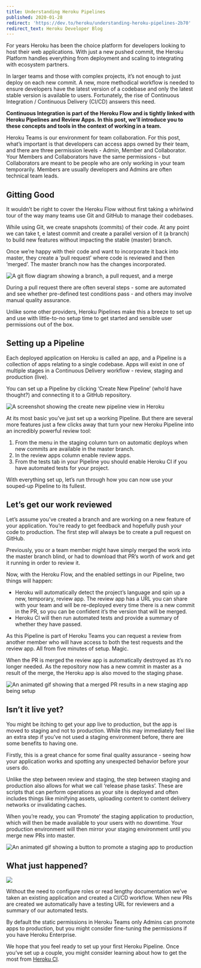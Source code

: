 ```yaml
---
title: Understanding Heroku Pipelines
published: 2020-01-28
redirect: 'https://dev.to/heroku/understanding-heroku-pipelines-2b70'
redirect_text: Heroku Developer Blog
---
```


For years Heroku has been the choice platform for developers looking to host their web applications. With just a new pushed commit, the Heroku Platform handles everything from deployment and scaling to integrating with ecosystem partners. <!--more-->

In larger teams and those with complex projects, it’s not enough to just deploy on each new commit. A new, more methodical workflow is needed to ensure developers have the latest version of a codebase and only the latest stable version is available to users. Fortunately, the rise of Continuous Integration / Continuous Delivery (CI/CD) answers this need.

__Continuous Integration is part of the Heroku Flow and is tightly linked with Heroku Pipelines and Review Apps. In this post, we’ll introduce you to these concepts and tools in the context of working in a team.__

Heroku Teams is our environment for team collaboration. For this post, what’s important is that developers can access apps owned by their team, and there are three permission levels - Admin, Member and Collaborator. Your Members and Collaborators have the same permissions - but Collaborators are meant to be people who are only working in your team temporarily. Members are usually developers and Admins are often technical team leads.

## Gitting Good

It wouldn’t be right to cover the Heroku Flow without first taking a whirlwind tour of the way many teams use Git and GitHub to manage their codebases.

While using Git, we create snapshots (commits) of their code. At any point we can take t, e latest commit and create a parallel version of it (a branch) to build new features without impacting the stable (master) branch.

Once we’re happy with their code and want to incorporate it back into master, they create a ‘pull request’ where code is reviewed and then ‘merged’. The master branch now has the changes incorporated.

![A git flow diagram showing a branch, a pull request, and a merge](/articles/understanding-heroku-pipelines/git.png)

During a pull request there are often several steps - some are automated and see whether pre-defined test conditions pass - and others may involve manual quality assurance.

Unlike some other providers, Heroku Pipelines make this a breeze to set up and use with little-to-no setup time to get started and sensible user permissions out of the box.

## Setting up a Pipeline

Each deployed application on Heroku is called an app, and a Pipeline is a collection of apps relating to a single codebase. Apps will exist in one of multiple stages in a Continuous Delivery workflow - review, staging and production (live).

You can set up a Pipeline by clicking ‘Create New Pipeline’ (who’d have thought?) and connecting it to a GitHub repository.

![A screenshot showing the create new pipeline view in Heroku](/articles/understanding-heroku-pipelines/setup-app.png)

At its most basic you’ve just set up a working Pipeline. But there are several more features just a few clicks away that turn your new Heroku Pipeline into an incredibly powerful review tool:

1. From the menu in the staging column turn on automatic deploys when new commits are available in the master branch.
2. In the review apps column enable review apps.
3. From the tests tab in your Pipeline you should enable Heroku CI if you have automated tests for your project.

With everything set up, let’s run through how you can now use your souped-up Pipeline to its fullest.

## Let’s get our work reviewed

Let’s assume you’ve created a branch and are working on a new feature of your application. You’re ready to get feedback and hopefully push your code to production. The first step will always be to create a pull request on GitHub.

Previously, you or a team member might have simply merged the work into the master branch blind, or had to download that PR’s worth of work and get it running in order to review it.

Now, with the Heroku Flow, and the enabled settings in our Pipeline, two things will happen:

* Heroku will automatically detect the project’s language and spin up a new, temporary, review app. The review app has a URL you can share with your team and will be re-deployed every time there is a new commit in the PR, so you can be confident it’s the version that will be merged.
* Heroku CI will then run automated tests and provide a summary of whether they have passed.

As this Pipeline is part of Heroku Teams you can request a review from another member who will have access to both the test requests and the review app. All from five minutes of setup. Magic.

When the PR is merged the review app is automatically destroyed as it’s no longer needed. As the repository now has a new commit in master as a result of the merge, the Heroku app is also moved to the staging phase.

![An animated gif showing that a merged PR results in a new staging app being setup](/articles/understanding-heroku-pipelines/pipeline.gif)

## Isn’t it live yet?

You might be itching to get your app live to production, but the app is moved to staging and not to production. While this may immediately feel like an extra step if you’ve not used a staging environment before, there are some benefits to having one.

Firstly, this is a great chance for some final quality assurance - seeing how your application works and spotting any unexpected behavior before your users do.

Unlike the step between review and staging, the step between staging and production also allows for what we call ‘release phase tasks’. These are scripts that can perform operations as your site is deployed and often includes things like minifying assets, uploading content to content delivery networks or invalidating caches.

When you’re ready, you can ‘Promote’ the staging application to production, which will then be made available to your users with no downtime. Your production environment will then mirror your staging environment until you merge new PRs into master.

![An animated gif showing a button to promote a staging app to production](/articles/understanding-heroku-pipelines/promotion.gif)

## What just happened?

![](/articles/understanding-heroku-pipelines/summary.png)

Without the need to configure roles or read lengthy documentation we’ve taken an existing application and created a CI/CD workflow. When new PRs are created we automatically have a testing URL for reviewers and a summary of our automated tests.

By default the static permissions in Heroku Teams only Admins can promote apps to production, but you might consider fine-tuning the permissions if you have Heroku Enterprise.

We hope that you feel ready to set up your first Heroku Pipeline. Once you’ve set up a couple, you might consider learning about how to get the most from [Heroku CI](https://devcenter.heroku.com/articles/heroku-ci).
